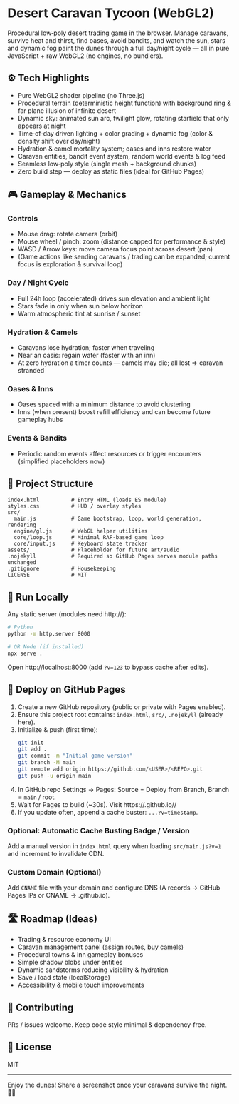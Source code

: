 # Desert Caravan Tycoon (WebGL2)

Procedural low‑poly desert trading game in the browser. Manage caravans, survive heat and thirst, find oases, avoid bandits, and watch the sun, stars and dynamic fog paint the dunes through a full day/night cycle — all in pure JavaScript + raw WebGL2 (no engines, no bundlers).

## ⚙️ Tech Highlights
* Pure WebGL2 shader pipeline (no Three.js)
* Procedural terrain (deterministic height function) with background ring & far plane illusion of infinite desert
* Dynamic sky: animated sun arc, twilight glow, rotating starfield that only appears at night
* Time‑of‑day driven lighting + color grading + dynamic fog (color & density shift over day/night)
* Hydration & camel mortality system; oases and inns restore water
* Caravan entities, bandit event system, random world events & log feed
* Seamless low‑poly style (single mesh + background chunks)
* Zero build step — deploy as static files (ideal for GitHub Pages)

## 🎮 Gameplay & Mechanics
### Controls
* Mouse drag: rotate camera (orbit)
* Mouse wheel / pinch: zoom (distance capped for performance & style)
* WASD / Arrow keys: move camera focus point across desert (pan)
* (Game actions like sending caravans / trading can be expanded; current focus is exploration & survival loop)

### Day / Night Cycle
* Full 24h loop (accelerated) drives sun elevation and ambient light
* Stars fade in only when sun below horizon
* Warm atmospheric tint at sunrise / sunset

### Hydration & Camels
* Caravans lose hydration; faster when traveling
* Near an oasis: regain water (faster with an inn)
* At zero hydration a timer counts — camels may die; all lost => caravan stranded

### Oases & Inns
* Oases spaced with a minimum distance to avoid clustering
* Inns (when present) boost refill efficiency and can become future gameplay hubs

### Events & Bandits
* Periodic random events affect resources or trigger encounters (simplified placeholders now)

## 📂 Project Structure
```
index.html          # Entry HTML (loads ES module)
styles.css          # HUD / overlay styles
src/
  main.js           # Game bootstrap, loop, world generation, rendering
  engine/gl.js      # WebGL helper utilities
  core/loop.js      # Minimal RAF-based game loop
  core/input.js     # Keyboard state tracker
assets/             # Placeholder for future art/audio
.nojekyll           # Required so GitHub Pages serves module paths unchanged
.gitignore          # Housekeeping
LICENSE             # MIT
```

## 🧪 Run Locally
Any static server (modules need http://):
```bash
# Python
python -m http.server 8000

# OR Node (if installed)
npx serve .
```
Open http://localhost:8000 (add `?v=123` to bypass cache after edits).

## 🚀 Deploy on GitHub Pages
1. Create a new GitHub repository (public or private with Pages enabled).
2. Ensure this project root contains: `index.html`, `src/`, `.nojekyll` (already here).
3. Initialize & push (first time):
   ```bash
   git init
   git add .
   git commit -m "Initial game version"
   git branch -M main
   git remote add origin https://github.com/<USER>/<REPO>.git
   git push -u origin main
   ```
4. In GitHub repo Settings → Pages: Source = Deploy from Branch, Branch = `main` / root.
5. Wait for Pages to build (~30s). Visit https://<USER>.github.io/<REPO>/
6. If you update often, append a cache buster: `...?v=timestamp`.

### Optional: Automatic Cache Busting Badge / Version
Add a manual version in `index.html` query when loading `src/main.js?v=1` and increment to invalidate CDN.

### Custom Domain (Optional)
Add `CNAME` file with your domain and configure DNS (A records → GitHub Pages IPs or CNAME → <USER>.github.io).

## 🛣️ Roadmap (Ideas)
* Trading & resource economy UI
* Caravan management panel (assign routes, buy camels)
* Procedural towns & inn gameplay bonuses
* Simple shadow blobs under entities
* Dynamic sandstorms reducing visibility & hydration
* Save / load state (localStorage)
* Accessibility & mobile touch improvements

## 🔧 Contributing
PRs / issues welcome. Keep code style minimal & dependency‑free.

## 📝 License
MIT

---
Enjoy the dunes! Share a screenshot once your caravans survive the night. 🌌🐪
